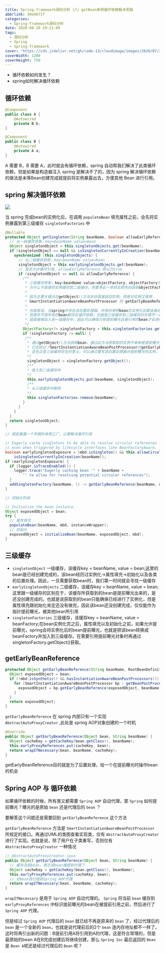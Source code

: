 ```yaml
---
title: Spring-framework源码分析（八）getBean单例循环依赖解决思路
abbrlink: 30e9671f
categories:
  - Spring-framework源码分析
date: 2020-08-20 19:21:09
tags:
  - 源码分析
  - Spring
  - Spring-framework
cover: 'https://cdn.jsdelivr.net/gh/code-13/cloudimage/images/2020/07/20/20200720195606.jpg'
coverWidth: 1200
coverHeight: 750
---
```


- 循环依赖如何发生？
- spring如何解决循环依赖

<!--more-->

## 循环依赖

``` java
@Component
public class A {
	@Autowired
	private B b;
}

@Component
public class B {
	@Autowired
	private A a;
}
```

A 需要 B，B 需要 A，此时就会有循环依赖，spring 自动帮我们解决了此类循环依赖，但是如果是构造器注入 spring 是解决不了的，因为 spring 解决循环依赖的做法是未等Bean创建完成就提前将实例暴露出去，方便其他 Bean 进行引用。

## spring 解决循环依赖

![](https://cdn.jsdelivr.net/gh/code-13/cloudimage/images/2020/08/10/20200810163606.jpeg)

当 spring 完成bean的实例化后，在调用 `populateBean` 填充属性之前，会先将实例暴露到第三级缓存 `singletonFactories` 中

``` java
@Nullable
protected Object getSingleton(String beanName, boolean allowEarlyReference) {
  // 从一级缓存获取，key=beanName value=bean
  Object singletonObject = this.singletonObjects.get(beanName);
  if (singletonObject == null && isSingletonCurrentlyInCreation(beanName)) {
    synchronized (this.singletonObjects) {
      // 从二级缓存获取，key=beanName value=bean
      singletonObject = this.earlySingletonObjects.get(beanName);
      // 是否允许循环引用, allowEarlyReference 默认为true
      if (singletonObject == null && allowEarlyReference) {
        /**
         * 三级缓存获取，key=beanName value=objectFactory，objectFactory中存储getObject()方法用于获取提前曝光的实例
         * 为什么不直接将实例缓存到二级缓存，而要多此一举将实例先封装到objectFactory中？
         *
         * 因为主要关键点在getObject()方法并非直接返回实例，而是对实例又使用
         * SmartInstantiationAwareBeanPostProcessor 的 getEarlyBeanReference 方法对bean进行处理
         * 
         * 也就是说，当spring中存在该后置处理器，所有的单例bean在实例化后都会被进行提前曝光到三级缓存中，
         * 但是并不是所有的bean都存在循环依赖，也就是三级缓存到二级缓存的步骤不一定都会被执行，有可能曝光后直接创建完成，没被提前引用过，
         * 就直接被加入到一级缓存中。因此可以确保只有提前曝光且被引用的bean才会进行该后置处理
         */
        ObjectFactory<?> singletonFactory = this.singletonFactories.get(beanName);
        if (singletonFactory != null) {
         /**
          * 通过getObject()方法获取bean，通过此方法获取到的实例不单单是提前曝光出来的实例，
          * 它还经过了SmartInstantiationAwareBeanPostProcessor的getEarlyBeanReference方法处理过。
          * 这也正是三级缓存存在的意义，可以通过重写该后置处理器对提前曝光的实例，在被提前引用时进行一些操作
          */
          singletonObject = singletonFactory.getObject();
          /**
          * 放入到二级缓存中
          */
          this.earlySingletonObjects.put(beanName, singletonObject);
          /**
          * 从三级缓存中删除
          */
          this.singletonFactories.remove(beanName);
        }
      }
    }
  }
  return singletonObject;
}
```

``` java
// 提前暴露一个早期的单例工厂，以便解决循环引用

// Eagerly cache singletons to be able to resolve circular references
// even when triggered by lifecycle interfaces like BeanFactoryAware.
boolean earlySingletonExposure = (mbd.isSingleton() && this.allowCircularReferences &&
    isSingletonCurrentlyInCreation(beanName));
if (earlySingletonExposure) {
  if (logger.isTraceEnabled()) {
    logger.trace("Eagerly caching bean '" + beanName +
        "' to allow for resolving potential circular references");
  }
  addSingletonFactory(beanName, () -> getEarlyBeanReference(beanName, mbd, bean));
}

// 初始化阶段

// Initialize the bean instance.
Object exposedObject = bean;
try {
  // 属性填充
  populateBean(beanName, mbd, instanceWrapper);
  // 初始化
  exposedObject = initializeBean(beanName, exposedObject, mbd);
}
```

## 三级缓存

- `singletonObject`
    一级缓存，该缓存key = beanName, value = bean;这里的bean是已经创建完成的，该bean经历过实例化->属性填充->初始化以及各类的后置处理。因此，一旦需要获取bean时，我们第一时间就会寻找一级缓存
- `earlySingletonObjects`
    二级缓存，该缓存key = beanName, value = bean;这里跟一级缓存的区别在于，该缓存所获取到的bean是提前曝光出来的，是还没创建完成的。也就是说获取到的bean只能确保已经进行了实例化，但是属性填充跟初始化肯定还没有做完，因此该bean还没创建完成，仅仅能作为指针提前曝光，被其他bean所引用
- `singletonFactories`
    三级缓存，该缓存key = beanName, value = beanFactory;在bean实例化完之后，属性填充以及初始化之前，如果允许提前曝光，spring会将实例化后的bean提前曝光，也就是把该bean转换成beanFactory并加入到三级缓存。在需要引用提前曝光对象时再通过singletonFactory.getObject()获取。

## getEarlyBeanReference

``` java
protected Object getEarlyBeanReference(String beanName, RootBeanDefinition mbd, Object bean) {
  Object exposedObject = bean;
  if (!mbd.isSynthetic() && hasInstantiationAwareBeanPostProcessors()) {
    for (SmartInstantiationAwareBeanPostProcessor bp : getBeanPostProcessorCache().smartInstantiationAware) {
      exposedObject = bp.getEarlyBeanReference(exposedObject, beanName);
    }
  }
  return exposedObject;
}
```

`getEarlyBeanReference` 在 spring 内部只有一个实现 `AbstractAutoProxyCreator` ,此处是 spring AOP对象创建的一个时机

``` java
@Override
public Object getEarlyBeanReference(Object bean, String beanName) {
  Object cacheKey = getCacheKey(bean.getClass(), beanName);
  this.earlyProxyReferences.put(cacheKey, bean);
  return wrapIfNecessary(bean, beanName, cacheKey);
}
```

getEarlyBeanReference目的就是为了后置处理，给一个在提前曝光时操作bean的机会

## Spring AOP 与 循环依赖

如果循环依赖的时候，所有类又都需要 `Spring AOP` 自动代理，那 `Spring` 如何提前曝光？曝光的是原始 `bean` 还是代理后的 `bean` ？

要解答这个问题还是需要回到 `getEarlyBeanReference` 这个方法

`getEarlyBeanReference` 方法是 `SmartInstantiationAwareBeanPostProcessor` 所规定的接口。再通过UML的类图查看实现类，仅有 `AbstractAutoProxyCreator` 进行了实现。也就是说，除了用户在子类重写，否则仅有 `AbstractAutoProxyCreator` 一种情况

``` java
// AbstractAutoProxyCreator.java
public Object getEarlyBeanReference(Object bean, String beanName) {
  // 缓存当前bean，表示该bean被提前代理了
  Object cacheKey = getCacheKey(bean.getClass(), beanName);
  this.earlyProxyReferences.put(cacheKey, bean);
  // 对bean进行提前Spring AOP代理
  return wrapIfNecessary(bean, beanName, cacheKey);
}
```

`wrapIfNecessary` 是用于 `Spring AOP` 自动代理的。 `Spring` 将当前 `bean` 缓存到 `earlyProxyReferences` 中标识提前曝光的bean在被提前引用之前，然后进行了 `Spring AOP` 代理。

但是经过 `Spring AOP` 代理后的 `bean` 就已经不再是原来的 `bean` 了，经过代理后的 `bean` 是一个全新的 `bean`，也就是说代理前后的2个 `bean` 连内存地址都不一样了。这时将再引出新的问题：B提前引用A将引用到A的代理，这是符合常理的，但是最原始的bean A在B完成创建后将继续创建，那么 `Spring Ioc` 最后返回的 `Bean` 是 `Bean A`呢还是经过代理后的 `Bean` 呢？


